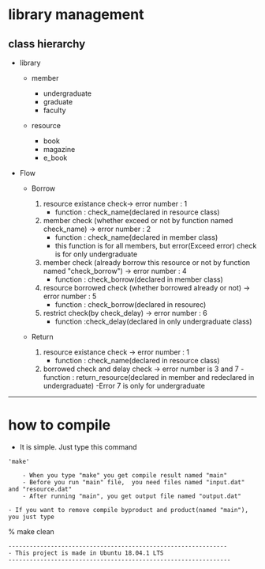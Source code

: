 # library management

## class hierarchy

- library
	- member
		- undergraduate
		- graduate
		- faculty

	- resource
		- book
		- magazine
		- e_book

- Flow
	- Borrow
		1. resource existance check-> error number : 1
			- function : check_name(declared in resource class)
		2. member check (whether exceed or not by function named check_name) -> error number : 2
			- function : check_name(declared in member class)
			- this function is for all members, but error(Exceed error) check is for only undergraduate
		3. member check (already borrow this resource or not by function named "check_borrow") -> error number : 4
			- function : check_borrow(declared in member class)
		3. resource borrowed check (whether borrowed already or not) -> error number : 5
			- function : check_borrow(declared in resourec)
		4. restrict check(by check_delay) -> error number : 6
			- function :check_delay(declared in only undergraduate class)

	- Return
		1. resource existance check -> error number : 1
			- function : check_name(declared in resource class)
		2. borrowed check and delay check -> error number is 3 and 7
			-function : return_resource(declared in member and redeclared in undergraduate)
			-Error 7 is only for undergraduate

----------------------------------------------------------------

# how to compile

- It is simple. Just type this command
```
'make'

	- When you type "make" you get compile result named "main"
	- Before you run "main" file,  you need files named "input.dat" and "resource.dat"
	- After running "main", you get output file named "output.dat" 

- If you want to remove compile byproduct and product(named "main"), you just type
```
% make clean
```
--------------------------------------------------------------
- This project is made in Ubuntu 18.04.1 LTS
---------------------------------------------------------------
